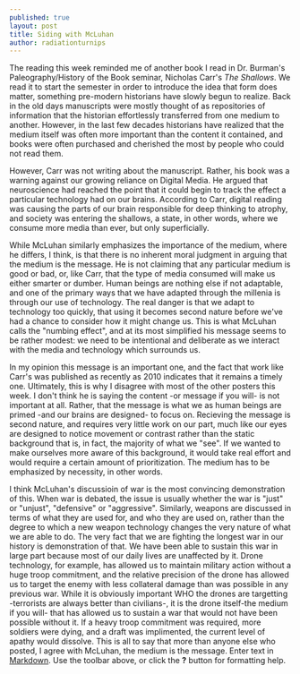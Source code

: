 ```yaml
---
published: true
layout: post
title: Siding with McLuhan
author: radiationturnips
---
```



The reading this week reminded me of another book I read in Dr. Burman's Paleography/History of the Book seminar, Nicholas Carr's _The Shallows_. We read it to start the semester in order to introduce the idea that form does matter, something pre-modern historians have slowly begun to realize. Back in the old days manuscripts were mostly thought of as repositories of information that the historian effortlessly transferred from one medium to another. However, in the last few decades historians have realized that the medium itself was often more important than the content it contained, and books were often purchased and cherished the most by people who could not read them. 

However, Carr was not writing about the manuscript. Rather, his book was a warning against our growing reliance on Digital Media. He argued that neuroscience had reached the point that it could begin to track the effect a particular technology had on our brains. According to Carr, digital reading was causing the parts of our brain responsible for deep thinking to atrophy, and society was entering the shallows, a state, in other words, where we consume more media than ever, but only superficially. 

While McLuhan similarly emphasizes the importance of the medium, where he differs, I think, is that there is no inherent moral judgment in arguing that the medium is the message. He is not claiming that any particular medium is good or bad, or, like Carr, that the type of media consumed will make us either smarter or dumber. Human beings are nothing else if not adaptable, and one of the primary ways that we have adapted through the millenia is through our use of technology. The real danger is that we adapt to technology too quickly, that using it becomes second nature before we've had a chance to consider how it might change us. This is what McLuhan calls the "numbing effect", and at its most simplified his message seems to be rather modest: we need to be intentional and deliberate as we interact with the media and technology which surrounds us. 

In my opinion this message is an important one, and the fact that work like Carr's was published as recently as 2010 indicates that it remains a timely one. Ultimately, this is why I disagree with most of the other posters this week. I don't think he is saying the content -or message if you will- is not important at all. Rather, that the message is what we as human beings are primed -and our brains are designed- to focus on. Recieving the message is second nature, and requires very little work on our part, much like our eyes are designed to notice movement or contrast rather than the static background that is, in fact, the majority of what we "see". If we wanted to make ourselves more aware of this background, it would take real effort and would require a certain amount of prioritization. The medium has to be emphasized by necessity, in other words. 

I think McLuhan's discussioin of war is the most convincing demonstration of this. When war is debated, the issue is usually whether the war is "just" or "unjust", "defensive" or "aggressive". Similarly, weapons are discussed in terms of what they are used for, and who they are used on, rather than the degree to which a new weapon technology changes the very nature of what we are able to do. The very fact that we are fighting the longest war in our history is demonstration of that. We have been able to sustain this war in large part because most of our daily lives are unaffected by it. Drone technology, for example, has allowed us to maintain military action without a huge troop commitment, and the relative precision of the drone has allowed us to target the enemy with less collateral damage than was possible in any previous war. While it is obviously important WHO the drones are targetting -terrorists are always better than civilians-, it is the drone itself-the medium if you will- that has allowed us to sustain a war that would not have been possible without it. If a heavy troop commitment was required, more soldiers were dying, and a draft was implimented, the current level of apathy would dissolve. This is all to say that more than anyone else who posted, I agree with McLuhan, the medium is the message. 
Enter text in [Markdown](http://daringfireball.net/projects/markdown/). Use the toolbar above, or click the **?** button for formatting help.
